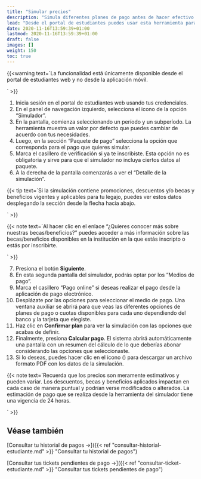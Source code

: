 ```yaml
---
title: "Simular precios"
description: "Simula diferentes planes de pago antes de hacer efectivo el pago de tus aranceles por vía electrónica o presencial."
lead: "Desde el portal de estudiantes puedes usar esta herramienta para simular y evaluar diferentes opciones antes de realizar el pago de tus aranceles. Además, puedes ver cómo se aplican las promociones comerciales, descuentos, becas o beneficios que tengas asociados a tu legajo académico."
date: 2020-11-16T13:59:39+01:00
lastmod: 2020-11-16T13:59:39+01:00
draft: false
images: []
weight: 150
toc: true
---
```


{{<warning text=`La funcionalidad está únicamente disponible desde el portal de estudiantes web y no desde la aplicación móvil.

` >}}
<br>

1. Inicia sesión en el portal de estudiantes web usando tus credenciales.
1. En el panel de navegación izquierdo, selecciona el icono de la opción “Simulador”.
1. En la pantalla, comienza seleccionando un período y un subperíodo. La herramienta muestra un valor por defecto que puedes cambiar de acuerdo con tus necesidades.
1. Luego, en la sección “Paquete de pago” selecciona la opción que corresponda para el pago que quieres simular. 
1. Marca el casillero de verificación si ya te inscribiste. Esta opción no es obligatoria y sirve para que el simulador no incluya ciertos datos al paquete. 
1. A la derecha de la pantalla comenzarás a ver el “Detalle de la simulación”. 

{{< tip text=`Si la simulación contiene promociones, descuentos y/o becas y beneficios vigentes y aplicables para tu legajo, puedes ver estos datos desplegando la sección desde la flecha hacia abajo.

` >}}
<br>

{{< note text=`Al hacer clic en el enlace “¿Quieres conocer más sobre nuestras becas/beneficios?” puedes acceder a más información sobre las becas/beneficios disponibles en la institución en la que estás inscripto o estás por inscribirte.

` >}}
<br>

7. Presiona el botón **Siguiente**.
8. En esta segunda pantalla del simulador, podrás optar por los “Medios de pago”.
9. Marca el casillero “Pago online” si deseas realizar el pago desde la aplicación de pago electrónico.
10. Desplázate por las opciones para seleccionar el medio de pago.  Una ventana auxiliar se abrirá para que veas las diferentes opciones de planes de pago o cuotas disponibles para cada uno dependiendo del banco y la tarjeta que elegiste. 
11. Haz clic en **Confirmar plan** para ver la simulación con las opciones que acabas de definir. 
12. Finalmente, presiona **Calcular pago**. El sistema abrirá automáticamente una pantalla con un resumen del cálculo de lo que deberías abonar considerando las opciones que seleccionaste. 
13. Si lo deseas, puedes hacer clic en el icono () para descargar un archivo formato PDF con los datos de la simulación.

{{< note text=`Recuerda que los precios son meramente estimativos y pueden variar. Los descuentos, becas y beneficios aplicados impactan en cada caso de manera puntual y podrían verse modificados o alterados. La estimación de pago que se realiza desde la herramienta del simulador tiene una vigencia de 24 horas.

` >}}
<br>

## Véase también

[Consultar tu historial de pagos →]({{< ref "consultar-historial-estudiante.md" >}} "Consultar tu historial de pagos")
<br>

[Consultar tus tickets pendientes de pago →]({{< ref "consultar-ticket-estudiante.md" >}} "Consultar tus tickets pendientes de pago")
<br>
